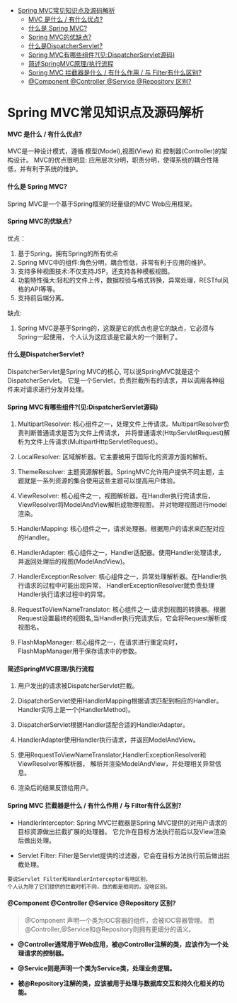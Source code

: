 <!-- TOC -->

   * [Spring MVC常见知识点及源码解析](#spring-mvc常见知识点及源码解析)
        * [MVC 是什么 / 有什么优点?](#mvc-是什么--有什么优点)
        * [什么是 Spring MVC?](#什么是-spring-mvc)
        * [Spring MVC的优缺点?](#spring-mvc的优缺点)
        * [什么是DispatcherServlet?](#什么是dispatcherservlet)
        * [Spring MVC有哪些组件?(见:DispatcherServlet源码)](#spring-mvc有哪些组件见dispatcherservlet源码)
        * [简述SpringMVC原理/执行流程](#简述springmvc原理执行流程)
        * [Spring MVC  拦截器是什么 / 有什么作用 / 与 Filter有什么区别?](#spring-mvc--拦截器是什么--有什么作用--与-filter有什么区别)
        * [@Component @Controller @Service @Repository 区别?](#component-controller-service-repository-区别)

<!-- /TOC -->

# Spring MVC常见知识点及源码解析


#### MVC 是什么 / 有什么优点?

MVC是一种设计模式，遵循 模型(Model),视图(View) 和 控制器(Controller)的架构设计。
MVC的优点很明显: 应用层次分明，职责分明，使得系统的耦合性降低，并有利于系统的维护。


#### 什么是 Spring MVC?
Spring MVC是一个基于Spring框架的轻量级的MVC Web应用框架。

#### Spring MVC的优缺点?
优点：
1. 基于Spring，拥有Spring的所有优点
2. Spring MVC中的组件:角色分明，耦合性低，非常有利于应用的维护。
3. 支持多种视图技术:不仅支持JSP，还支持各种模板视图。
4. 功能特性强大:轻松的文件上传，数据校验与格式转换，异常处理，RESTful风格的API等等。
5. 支持前后端分离。

缺点:
1. Spring MVC是基于Spring的，这既是它的优点也是它的缺点，它必须与Spring一起使用，
个人认为这应该是它最大的一个限制了。


#### 什么是DispatcherServlet?

DispatcherServlet是Spring MVC的核心,
可以说SpringMVC就是这个DispatcherServlet。
它是一个Servlet，负责拦截所有的请求，并以调用各种组件来对请求进行分发并处理。

#### Spring MVC有哪些组件?(见:DispatcherServlet源码)
1. MultipartResolver: 核心组件之一，处理文件上传请求。MultipartResolver负责判断普通请求是否为文件上传请求，
并将普通请求(HttpServletRequest)解析为文件上传请求(MultipartHttpServletRequest)。

2. LocalResolver: 区域解析器。它主要被用于国际化的资源方面的解析。

3. ThemeResolver: 主题资源解析器。SpringMVC允许用户提供不同主题，主题就是一系列资源的集合使用这些主题可以提高用户体验。

4. ViewResolver: 核心组件之一，视图解析器。在Handler执行完请求后，ViewResolver将ModelAndView解析成物理视图，
并对物理视图进行model渲染。

5. HandlerMapping: 核心组件之一，请求处理器。根据用户的请求来匹配对应的Handler。

6. HandlerAdapter: 核心组件之一，Handler适配器。使用Handler处理请求，并返回处理后的视图(ModelAndView)。

7. HandlerExceptionResolver: 核心组件之一，异常处理解析器。在Handler执行请求的过程中可能出现异常，
HandlerExceptionResolver就负责处理Handler执行请求过程中的异常。

8. RequestToViewNameTranslator: 核心组件之一,请求到视图的转换器。根据Request设置最终的视图名,当Handler执行完请求后，它会将Request解析成视图名。

9. FlashMapManager: 核心组件之一，在请求进行重定向时，FlashMapManager用于保存请求中的参数。

#### 简述SpringMVC原理/执行流程

1. 用户发出的请求被DispatcherServlet拦截。

2. DispatcherServlet使用HandlerMapping根据请求匹配到相应的Handler。Handler实际上是一个(HandlerMethod)。

3. DispatcherServlet根据Handler适配合适的HandlerAdapter。

4. HandlerAdapter使用Handler执行请求，并返回ModelAndView。

5. 使用RequestToViewNameTranslator,HandlerExceptionResolver和ViewResolver等解析器，
解析并渲染ModelAndView，并处理相关异常信息。

6. 渲染后的结果反馈给用户。

#### Spring MVC  拦截器是什么 / 有什么作用 / 与 Filter有什么区别?

- HandlerInterceptor: Spring MVC拦截器是Spring MVC提供的对用户请求的目标资源做出拦截扩展的处理器。
它允许在目标方法执行前后以及View渲染后做出处理。

- Servlet Filter: Filter是Servlet提供的过滤器，它会在目标方法执行前后做出拦截处理。

```text
要说Servlet Filter和HandlerInterceptor有啥区别，
个人认为除了它们提供的拦截时机不同，目的都是相同的，没啥区别。
```

#### @Component @Controller @Service @Repository 区别?

>@Component 声明一个类为IOC容器的组件，会被IOC容器管理。
>而@Controller,@Service和@Repository则拥有更细分的语义。

- **@Controller通常用于Web应用，被@Controller注解的类，应该作为一个处理请求的控制器。**

- **@Service则是声明一个类为Service类，处理业务逻辑。**

- **被@Repository注解的类，应该被用于处理与数据库交互和持久化相关的功能。**